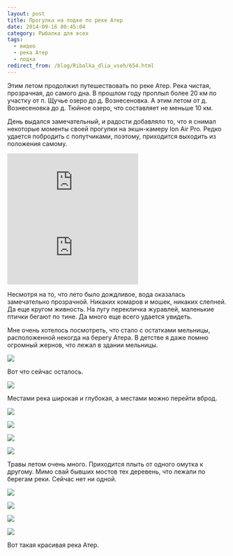 ```yaml
---
layout: post
title: Прогулка на лодке по реке Атер
date: 2014-09-16 00:45:04
category: Рыбалка для всех
tags:
  - видео
  - река Атер
  - лодка
redirect_from: /blog/Ribalka_dlia_vseh/654.html
---
```

Этим летом продолжил путешествовать по реке Атер. Река чистая,
прозрачная, до самого дна. В прошлом году проплыл более 20 км по участку
от п. Щучье озеро до д. Вознесеновка. А этим летом от д. Вознесеновка до
д. Тюйное озеро, что составляет не меньше 10 км.

День выдался замечательный, и радости добавляло то, что я снимал
некоторые моменты своей прогулки на экшн-камеру Ion Air Pro. Редко
удается побродить с попутчиками, поэтому, приходится выходить из
положения самому.

<div class="video">
  <iframe src="https://www.youtube.com/embed/tpIOzuomk2I" frameborder="0" allowfullscreen></iframe>
</div>

<div class="video">
  <iframe src="https://www.youtube.com/embed/cyLDGtiu6vM" frameborder="0" allowfullscreen></iframe>
</div>

Несмотря на то, что лето было дождливое, вода оказалась замечательно
прозрачной. Никаких комаров и мошек, никаких слепней. Да еще кругом
живность. На лугу перекличка журавлей, маленькие птички бегают по тине.
Да много еще всего удается увидеть.

Мне очень хотелось посмотреть, что стало с остатками мельницы,
расположенной некогда на берегу Атера. В детстве я даже помню огромный
жернов, что лежал в здании мельницы.

![](/uploads/6734/13906080.44/0_9a41d_7ab8d6cc_XXL.jpg)

Вот что сейчас осталось.

![](/uploads/6825/13906080.44/0_9a41e_558d3036_XXL.jpg)

Местами река широкая и глубокая, а местами можно перейти вброд.

![](/uploads/6832/13906080.44/0_9a41f_a6cccd8d_XXL.jpg)

![](/uploads/6832/13906080.44/0_9a420_a2c9ad43_XXL.jpg)

![](/uploads/6812/13906080.44/0_9a421_238464fd_XXL.jpg)

![](/uploads/6844/13906080.44/0_9a422_38a425a4_XXL.jpg)

Травы летом очень много. Приходится плыть от одного омутка к другому.
Мимо свай бывших мостов тех деревень, что лежали по берегам реки. Сейчас
нет ни одной.

![](/uploads/6743/13906080.44/0_9a423_6ea9dc45_XXL.jpg)

![](/uploads/6738/13906080.44/0_9a424_9ff37569_XXL.jpg)

![](/uploads/6828/13906080.44/0_9a425_7c4a13d9_XXL.jpg)

![](/uploads/6738/13906080.44/0_9a426_9869de26_XXL.jpg)

Вот такая красивая река Атер.
